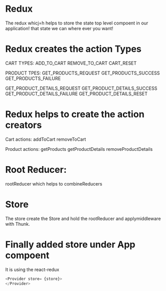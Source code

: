 # Redux
 The redux whicj=h helps to store the state top level compoent in our application! that state we can where ever you want!

 # Redux creates the action Types

CART TYPES:
ADD_TO_CART 
REMOVE_TO_CART
CART_RESET 

PRODUCT TPES:
GET_PRODUCTS_REQUEST
GET_PRODUCTS_SUCCESS
GET_PRODUCTS_FAILURE

GET_PRODUCT_DETAILS_REQUEST
GET_PRODUCT_DETAILS_SUCCESS
GET_PRODUCT_DETAILS_FAILURE
GET_PRODUCT_DETAILS_RESET

# Redux helps to create the action creators

Cart actions:
addToCart
removeToCart

Product actions:
getProducts
getProductDetails
removeProductDetails

# Root Reducer:

rootReducer which helps to combineReducers

# Store

The store create the Store and hold the rootReducer and applymiddleware with Thunk.

# Finally added store under App compoent

It is using the react-redux

```js
<Provider store= {store}>
</Provider>
```